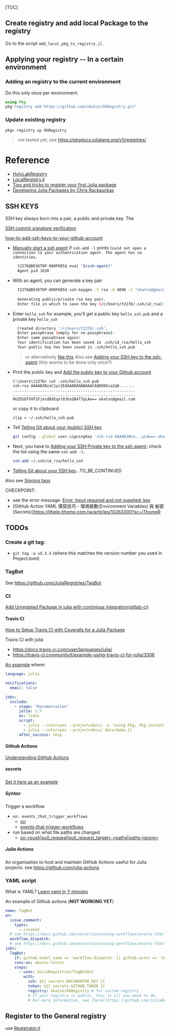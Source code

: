 [TOC]
## Create registry and add local Package to the registry
Go to the script `add_local_pkg_to_registry.jl`.


## Applying your registry -- In a certain environment
### Adding an registry to the current environment
Do this only once per environment.
```julia
using Pkg
pkg"registry add https://github.com/okatsn/OkRegistry.git"
```

### Update existing registry

```julia-repl
pkg> registry up OkRegistry
```

> not tested yet; see https://pkgdocs.julialang.org/v1/registries/

# Reference


- [HolyLabRegistry](https://github.com/HolyLab/HolyLabRegistry)
- [LocalRegistry.jl](https://github.com/GunnarFarneback/LocalRegistry.jl)
- [Tips and tricks to register your first Julia package](https://www.juliabloggers.com/tips-and-tricks-to-register-your-first-julia-package/)
- [Developing Julia Packages by Chris Rackauckas](https://www.youtube.com/watch?v=QVmU29rCjaA)

## SSH KEYS
SSH key always born into a pair, a public and private key.
The

[SSH commit signature verification](https://docs.github.com/en/authentication/managing-commit-signature-verification/about-commit-signature-verification#ssh-commit-signature-verification)

[how-to-add-ssh-keys-to-your-github-account](https://www.inmotionhosting.com/support/server/ssh/how-to-add-ssh-keys-to-your-github-account/)
  
- [Manually start a ssh agent](https://docs.github.com/en/enterprise-cloud@latest/authentication/connecting-to-github-with-ssh/generating-a-new-ssh-key-and-adding-it-to-the-ssh-agent#adding-your-ssh-key-to-the-ssh-agent) if `ssh-add -l` prints `Could not open a connection to your authentication agent. The agent has no identities.`
  ```bash
    t2276@DESKTOP-800FKD5$ eval "$(ssh-agent)"
    Agent pid 1638
  ```

- With an agent, you can generate a key pair
  ```bash 
    t2276@DESKTOP-800FKD5$ ssh-keygen -t rsa -b 4096 -C "okatsn@gmail.com"
    
    Generating public/private rsa key pair.
    Enter file in which to save the key (/c/Users/t2276/.ssh/id_rsa): 
  ```

- Enter `hello_ssh` for example, you'll get a public key `hello_ssh.pub` and a private key `hello_ssh`
  ```bash
    Created directory '/c/Users/t2276/.ssh'.
    Enter passphrase (empty for no passphrase):
    Enter same passphrase again: 
    Your identification has been saved in .ssh/id_rsa/hello_ssh
    Your public key has been saved in .ssh/hello_ssh.pub
  ```
  > or alternatively [like this](https://docs.github.com/en/authentication/connecting-to-github-with-ssh/generating-a-new-ssh-key-and-adding-it-to-the-ssh-agent#generating-a-new-ssh-key)
  > Also see [Adding your SSH key to the ssh-agent](https://docs.github.com/en/authentication/connecting-to-github-with-ssh/generating-a-new-ssh-key-and-adding-it-to-the-ssh-agent#adding-your-ssh-key-to-the-ssh-agent) (this seems to be done only once?)

- Print the public key and [Add the public key to your Github account](https://docs.github.com/en/authentication/connecting-to-github-with-ssh/adding-a-new-ssh-key-to-your-github-account)
  ```
  C:\Users\t2276> cat .ssh/hello_ssh.pub
  ssh-rsa AAAAB3NzaC1yc2EAAAADAQABAAACAQDKDGia2q0.......
  ......................................................
  ......................................................
  HGZOSEFXVP2FjesdBXEqnl8JbsQB4T7pLAw== okatsn@gmail.com
  ```
  or copy it to clipboard
  ```
  clip < ~/.ssh/hello_ssh.pub
  ```

- Tell [Telling Git about your (public) SSH key](https://docs.github.com/en/authentication/managing-commit-signature-verification/telling-git-about-your-signing-key#telling-git-about-your-ssh-key)
  ```bash
  git config --global user.signingkey 'ssh-rsa AAAAB3Nza...pLAw== okatsn@gmail.com'
  ```

- Next, you have to [Adding your SSH Private key to the ssh-agent](https://docs.github.com/en/enterprise-cloud@latest/authentication/connecting-to-github-with-ssh/generating-a-new-ssh-key-and-adding-it-to-the-ssh-agent#adding-your-ssh-key-to-the-ssh-agent); check the list using the same `ssh-add -l`.
  ```bash
  ssh-add ~/.ssh/id_rsa/hello_ssh
  ```


- [Telling Git about your SSH key](https://docs.github.com/en/authentication/managing-commit-signature-verification/telling-git-about-your-signing-key#telling-git-about-your-ssh-key)...TO_BE_CONTINUED

Also see [Signing tags](https://docs.github.com/en/authentication/managing-commit-signature-verification/signing-tags)

CHECKPOINT: 
- see the error message: [Error: Input required and not supplied: key](https://github.com/okatsn/DataFrameTools.jl/runs/8149226032?check_suite_focus=true)
- [GitHub Action YAML 撰寫技巧 - 環境變數(Environment Variables) 與 秘密 (Secrets)]https://ithelp.ithome.com.tw/articles/10263300?sc=iThomeR



## TODOs
### Create a git tag: 
- `git tag -a vX.X.X` (where this matches the version number you used in Project.toml)

### TagBot
See https://github.com/JuliaRegistries/TagBot

### CI
[Add Unregisted Package in julia with continious Integration(gitlab-ci)](https://stackoverflow.com/questions/70375922/how-to-add-unregisted-package-in-julia-with-continious-integrationgitlab-ci)


#### Travis CI
[How to Setup Travis CI with Coveralls for a Julia Package](https://www.youtube.com/watch?v=jFCIJbAQStA)

Travis CI with julia
- https://docs.travis-ci.com/user/languages/julia/
- https://travis-ci.community/t/example-using-travis-ci-for-julia/3306

[An example](https://github.com/SciML/DiffEqDocs.jl/blob/master/.travis.yml) where:
```yaml
language: julia

notifications:
  email: false

jobs:
  include:
    - stage: "Documentation"
      julia: 1.5
      os: linux
      script:
        - julia --color=yes --project=docs/ -e 'using Pkg; Pkg.instantiate()'
        - julia --color=yes --project=docs/ docs/make.jl
      after_success: skip
```


#### Github Actions
[Understanding GitHub Actions](https://docs.github.com/en/actions/learn-github-actions/understanding-github-actions)

##### secrets
[Set it here as an example](https://github.com/okatsn/DataFrameTools.jl/settings/secrets/actions)



##### Syntax
Trigger a workflow
- `on: events_that_trigger_workflows`
  - [on](https://docs.github.com/en/actions/using-workflows/workflow-syntax-for-github-actions#on) 
  - [events-that-trigger-workflows](https://docs.github.com/en/actions/using-workflows/events-that-trigger-workflows)
- run based on what file paths are changed
  - [on.<push|pull_request|pull_request_target>.<paths|paths-ignore>](https://docs.github.com/en/actions/using-workflows/workflow-syntax-for-github-actions#onpushpull_requestpull_request_targetpathspaths-ignore)
  


##### Julia Actions
An organisation to host and maintain GitHub Actions useful for Julia projects.
see https://github.com/julia-actions

### YAML script
What is YAML?
[Learn yaml in Y minutes](https://learnxinyminutes.com/docs/yaml/)

An example of Github actions (**NOT WORKING YET**)
```yaml
name: TagBot
on:
  issue_comment:
    types:
      - created
  # see https://docs.github.com/en/actions/using-workflows/events-that-trigger-workflows#issue_comment
  workflow_dispatch:
  # see https://docs.github.com/en/actions/using-workflows/events-that-trigger-workflows#workflow_dispatch
jobs:
  TagBot:
    if: github.event_name == 'workflow_dispatch' || github.actor == 'JuliaTagBot'
    runs-on: ubuntu-latest
    steps:
      - uses: JuliaRegistries/TagBot@v1
        with:
          ssh: ${{ secrets.DOCUMENTER_KEY }}
          token: ${{ secrets.GITHUB_TOKEN }}
          registry: okatsn/OkRegistry # for custom registry
          # If your registry is public, this is all you need to do. 
          # For more information, see [here](https://github.com/JuliaRegistries/TagBot#custom-registries)
```

## Register to the General registry
use [Registrator.jl](https://github.com/JuliaRegistries/Registrator.jl)
